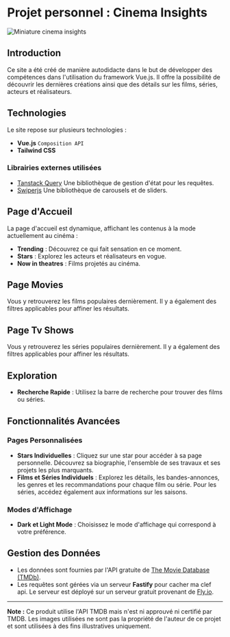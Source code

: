 
# Projet personnel :  Cinema Insights

![Miniature cinema insights](https://fabiogentile.me/thumbnail/cinemainsights.png)

## Introduction

Ce site a été créé de manière autodidacte dans le but de développer des compétences dans l'utilisation du framework Vue.js. Il offre la possibilité de découvrir les dernières créations ainsi que des détails sur les films, séries, acteurs et réalisateurs.

## Technologies 

Le site repose sur plusieurs technologies :

- **Vue.js** `Composition API`
- **Tailwind CSS** 

### Librairies externes utilisées

- [Tanstack Query](https://github.com/tanstack/query) Une bibliothèque de gestion d'état pour les requêtes.
-  [Swiperjs](https://github.com/nolimits4web/swiper) Une bibliothèque de carousels et de sliders.

## Page d'Accueil

La page d'accueil est dynamique, affichant les contenus à la mode actuellement au cinéma :

- **Trending** : Découvrez ce qui fait sensation en ce moment.
- **Stars** : Explorez les acteurs et réalisateurs en vogue.
-  **Now in theatres** : Films projetés au cinéma.

## Page Movies

Vous y retrouverez les films populaires dernièrement. Il y a également des filtres applicables pour affiner les résultats.

## Page Tv Shows

Vous y retrouverez les séries populaires dernièrement. Il y a également des filtres applicables pour affiner les résultats.

## Exploration

- **Recherche Rapide** : Utilisez la barre de recherche pour trouver des films ou séries.

## Fonctionnalités Avancées

### Pages Personnalisées

- **Stars Individuelles** : Cliquez sur une star pour accéder à sa page personnelle. Découvrez sa biographie, l'ensemble de ses travaux et ses projets les plus marquants.
- **Films et Séries Individuels** : Explorez les détails, les bandes-annonces, les genres et les recommandations pour chaque film ou série. Pour les séries, accédez également aux informations sur les saisons.

### Modes d'Affichage

- **Dark et Light Mode** : Choisissez le mode d'affichage qui correspond à votre préférence.

## Gestion des Données

- Les données sont fournies par l'API gratuite de [The Movie Database (TMDb)](https://developer.themoviedb.org/docs).
- Les requêtes sont gérées via un serveur **Fastify** pour cacher ma clef api. Le serveur est déployé sur un serveur gratuit provenant de [Fly.io](https://fly.io/).

---
**Note :** Ce produit utilise l'API TMDB mais n'est ni approuvé ni certifié par TMDB. Les images utilisées ne sont pas la propriété de l'auteur de ce projet et sont utilisées à des fins illustratives uniquement.
